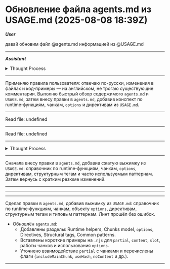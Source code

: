 <!-- Generated by SpecStory -->

# Обновление файла agents.md из USAGE.md (2025-08-08 18:39Z)

_**User**_

давай обновим файл @agents.md информацией из @USAGE.md 

---

_**Assistant**_

<think><details><summary>Thought Process</summary>**Planning edits for documentation**

I'm planning a set of edits to agents.md to incorporate information from USAGE.md for better synchronization. Agents.md serves as a guide for AI agents, covering core concepts and directives, while USAGE.md details runtime functions, directives, and common patterns. The current agents.md references USAGE.md for detailed runtime reference, so the user wants to update agents.md accordingly. I need to decide what to add and consider including a section summarizing runtime functions and directives in the revision.
**Updating documentation sections**

I'm planning to add various sections to agents.md. This will include a summary of runtime helpers like partial, content, and slots with examples, plus a summary for chunks and the options object with specific fields. I want to cover directives and common patterns using slots as well. The user likely expects some content in Russian, but the rules indicate that code and comments should remain in English. So, I’ll ensure that while the documentation remains primarily in English, I’ll keep the user’s preferences in mind for translations.
**Implementing project edits**

The guidelines specify that code and comments must be in English, but the documentation language is left open. Since many repository docs are English, I’ll keep agents.md that way too and won’t change existing comments. I need to implement edits using apply_patch, but since it’s been more than five messages since I accessed the file, I should use functions.read_file first to ensure I have the latest version. This will keep everything in sync while also preparing to add sections under the reference to USAGE.md.
**Structuring content integration**

I'm planning to integrate condensed content from USAGE.md into agents.md while keeping the existing material intact. After the reference to USAGE.md, I want to add a "Runtime helpers summary" with bullet points and code examples. The new sections will include quick references for runtime helpers, chunks, options available in templates, and directives with brief explanations. I’ll use proper Markdown formatting and include labeled code fences. First, I’ll provide a status update and then run functions.read_file in parallel for both agents.md and USAGE.md to get the latest content.
**Preparing for document updates**

I need to use the read_file tool, and since I want to parallelize, I’ll use the multi_tool_use.parallel wrapper, as it supports functions like read_file. I’ll run both reads and then create an apply_patch for agents.md to add new sections near the bottom. I want to provide context in the patch. After the edits, I should consider running lints, although it's not necessary for documentation. I’ll also include a summary of the changes. I’ll acknowledge the FETCH RULES, stating that I applied them in the status update before making the calls.</details></think>

---

Применяю правила пользователя: отвечаю по-русски, изменения в файлах и код‑примеры — на английском, не трогаю существующие комментарии. Выполню быстрый обзор содержимого `agents.md` и `USAGE.md`, затем внесу правки в `agents.md`, добавив конспект по runtime‑функциям, чанкам, `options` и директивам из `USAGE.md`.

---

Read file: undefined

---

Read file: undefined

---

<think><details><summary>Thought Process</summary>**Planning documentation updates**

The document length can't be too large, but USAGE.md is quite lengthy. I think we can add an essential summary along with a link to USAGE. They want updates with info, so I’ll include concise bullet points and one example per function. I'll ensure to maintain the style of two-space indentation, even though markdown isn't code. I plan to structure the new sections for clarity, covering runtime helpers, options, directives, structural tags, and common patterns.
**Implementing documentation updates**

I need to avoid duplicating the "Core concepts" or "Formatting model," and I see that "agents.md" uses the .md extension, which is fine. For the patch, I don't think we need to follow linter errors since they're not essential for docs. We should include a status update and use the apply_patch tool. I'll insert new sections after line 67, but I need to ensure we keep “USAGE.md in sync.” Adding sections before or after "Common pitfalls" seems like the best option. I'll keep it organized!
**Preparing patch for documentation**

I want to add new sections after "Common pitfalls" to keep things organized and avoid any interference. My plan is to prepare a patch that appends these new sections to the end of agents.md while ensuring everything is in English. This way, I can keep the content clear and accessible for the user. With that in mind, let’s get started on crafting the content for the patch!</details></think>

---

Сначала внесу правки в `agents.md`, добавив сжатую выжимку из `USAGE.md`: справочник по runtime‑функциям, чанкам, `options`, директивам, структурным тегам и часто используемым паттернам. Затем вернусь с кратким резюме изменений.

---



---



---

Сделал правки в `agents.md`, добавив выжимку из `USAGE.md`: справочник по runtime‑функциям, чанкам, объекту `options`, директивам, структурным тегам и типовым паттернам. Линт прошёл без ошибок.

- Обновлён `agents.md`:
  - Добавлены разделы: Runtime helpers, Chunks model, `options`, Directives, Structural tags, Common patterns.
  - Вставлены короткие примеры на `.njs` для `partial`, `content`, `slot`, работы чанков и использования `options`.
  - Уточнено взаимодействие `partial` с чанками и перечислены флаги (`includeMainChunk`, `useHash`, `noContent` и др.).

---

